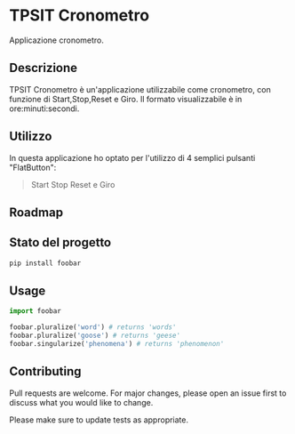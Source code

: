 # TPSIT Cronometro

Applicazione cronometro.

## Descrizione

TPSIT Cronometro è un'applicazione utilizzabile come cronometro, con funzione di Start,Stop,Reset e Giro.
Il formato visualizzabile è in ore:minuti:secondi.

## Utilizzo

In questa applicazione ho optato per l'utilizzo di 4 semplici pulsanti "FlatButton":
>Start Stop Reset e Giro

## Roadmap

## Stato del progetto


```bash
pip install foobar
```

## Usage

```python
import foobar

foobar.pluralize('word') # returns 'words'
foobar.pluralize('goose') # returns 'geese'
foobar.singularize('phenomena') # returns 'phenomenon'
```

## Contributing
Pull requests are welcome. For major changes, please open an issue first to discuss what you would like to change.

Please make sure to update tests as appropriate.